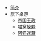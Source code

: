 * [简介](/)
* 旗下桌游
  * [帝国王政](empolitics-of-empires)
  * [喵窝躲躲](cat-hide)
  * [阿猫迷藏](hidding-cats-and-dogs)
